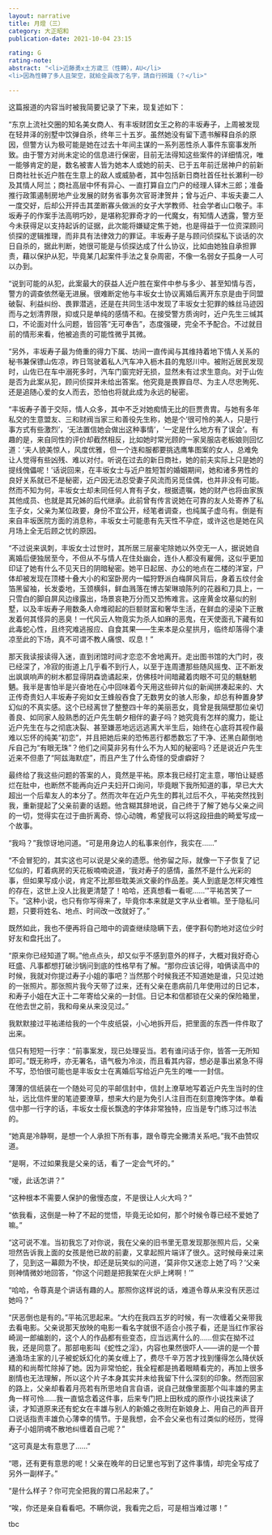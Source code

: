 ```yaml
---
layout: narrative
title: 月燈（三）
category: 大正昭和
publication-date: 2021-10-04 23:15

rating: G
rating-note:
abstract: "<li>近藤勇x土方歲三（性轉），AU</li>
<li>因為性轉了多人且架空，就給全員改了名字，請自行辨識（？</li>"

---
```


这篇报道的内容当时被我简要记录了下来，现复述如下：
 
“东京上流社交圈的知名美女商人、有丰坂财团女王之称的丰坂寿子，上周被发现在轻井泽的别墅中饮弹自杀，终年三十五岁。虽然她没有留下遗书解释自杀的原因，但警方认为极可能是她在过去十年间主谋的一系列恶性杀人事件东窗事发所致。由于警方对尚未定论的信息进行保密，目前无法得知这些案件的详细情况，唯一能够肯定的是，数名被害人皆为她本人或她的前夫、已于五年前迁居神户的前新日商社社长近户胜在生意上的敌人或威胁者，其中包括新日商社首任社长瀬利一砂及其情人阿兰；商社高层中怀有异心、一直打算自立门户的经理人铎木三郎；准备推行政策遏制房地产业发展的财务省事务次官哥津贺井；曾与近户、丰坂夫妻二人一度交好，后却公开抨击其垄断寡头做派的女子大学教师、社会学者山口敬子。丰坂寿子的作案手法高明巧妙，是堪称犯罪奇才的一代魔女，有知情人透露，警方至今未获得足以支持起诉的证据，此次能将嫌疑定焦于她，也是得益于一位资深顾问侦探的逻辑推理，而非具有法律效力的罪证。丰坂寿子是与顾问侦探私下谈话的次日自杀的，据此判断，她很可能是与侦探达成了什么协议，比如由她独自承担罪责，藉以保护从犯，毕竟某几起案件手法之复杂周密，不像一名弱女子孤身一人可以办到。
 
“说到可能的从犯，此案最大的获益人近户胜在案件中参与多少、甚至知情与否，警方的调查依然毫无进展。很难断定他与丰坂女士协议离婚后离开东京是由于同盟破裂、利益纠纷、畏罪潜逃，还是在共同生活中发现了丰坂女士犯罪的蛛丝马迹因而与之划清界限，抑或只是单纯的感情不和。在接受警方质询时，近户先生三缄其口，不论面对什么问题，皆回答“无可奉告”，态度强硬，完全不予配合。不过就目前的情形来看，他被追责的可能性微乎其微。
 
“另外，丰坂寿子最为倚重的得力下属、坊间一直传闻与其维持着地下情人关系的秘书兼保镖山佐凉，昨日驾驶着私人汽车冲入枥木县的鬼怒川中。被附近居民发现时，山佐已在车中溺死多时，汽车门窗完好无损，显然未有过求生意向。对于山佐是否为此案从犯，顾问侦探并未给出答案。他究竟是畏罪自尽、为主人尽忠殉死、还是追随心爱的女人而去，恐怕也将就此成为永远的秘密。
 
“丰坂寿子善于交际，情人众多，其中不乏对她痴情无比的巨贾贵胄。与她有多年私交的生意盟友、三和财阀当家三和善役先生称，她是个‘很可怜的美人，只是行事方式有些激烈’，‘无法置信她会做出这种事情’，‘一定是什么地方有了误会’。有趣的是，来自同性的评价却截然相反，比如她时常光顾的一家吴服店老板娘则回忆道：‘夫人貌美惊人，风度优雅，但一个连和服都要挑选鹰隼图案的女人，总难免让人觉得有些凶残、难以对付。听说在过去的新日商社，她的前夫实际上只是她的提线傀儡呢！’话说回来，在丰坂女士与近户胜短暂的婚姻期间，她和诸多男性的良好关系就已不是秘密，近户因无法忍受妻子风流而另觅佳偶，也并非没有可能。然而不知为何，丰坂女士却未同任何人育有子女，根据遗嘱，她的财产也将由家族其他成员、也就是其兄姊的后代继承。此前曾有传言说她在可靠的友人处寄养了私生子女，父亲为某位政要，身份不宜公开，经笔者调查，也纯属子虚乌有。倒是有来自丰坂医院方面的消息称，丰坂女士可能患有先天性不孕症，或许这也是她在风月场上全无后顾之忧的原因。
 
“不过说来讽刺，丰坂女士过世时，其所居三层豪宅除她以外空无一人，据说她自离婚后便独居至今，不但从不与情人在住处幽会，连仆人都没有雇佣，这似乎更加印证了她有什么不见天日的阴暗秘密。她平日起居、办公的地点在二楼的洋室，尸体却被发现在顶楼十叠大小的和室卧房内一幅狩野派白梅屏风背后，身着五纹付金箔黑留袖，长发委地，玉颈横斜，鲜血溅落在博古架琳琅陈列的花器和刀具上，一只雪白的脚自屏风边缘露出，场景哀艳万分而又恐怖难言。这座黄金坟墓似的别墅，以及丰坂寿子用数条人命堆砌起的巨额财富和奢华生活，在鲜血的浸染下正散发着何其怪异的恶臭！一代风云人物竟实为杀人如麻的恶鬼，在天使面孔下藏有如此毒蛇心性，且终究难逃报应、自食其果——生来本是众星拱月，临终却落得个凄凉至此的下场，真不可谓不教人痛恨、叹息！”
 
那天我读报读得入迷，直到闭馆时间才恋恋不舍地离开。走出图书馆的大门时，夜已经深了，冷寂的街道上几乎看不到行人，以至于连周遭那些随风摇曳、正不断发出飒飒响声的树木都显得阴森诡谲起来，仿佛枝叶间暗藏着肉眼不可见的魑魅魍魉。我半是害怕半是兴奋地在心中回味着今天用这些碎片似的新闻拼凑起来的、大正传奇贵妇人丰坂寿子宛如女王蜂般吞食了无数男女的骇人形象，却总有种置身梦幻似的不真实感。这个已经离世了整整四十年的美丽恶女，竟曾是我隔壁那位亲切善良、如同家人般熟悉的近户先生朝夕相伴的妻子吗？她究竟有怎样的魔力，能让近户先生在与之彻底决裂、甚至嫌恶地远远逃离大半生后，始终在心底将其视作最难以忘怀的纯美“初恋”，并且把她后来的恐怖恶行都悉数忘了干净、还黑白颠倒地斥自己为“有眼无珠”？他们之间莫非另有什么不为人知的秘密吗？还是说近户先生近来不但患了“阿兹海默症”，而且产生了什么奇怪的受虐癖好？
 
最终给了我这些问题的答案的人，竟然是平祐。原本我已经打定主意，哪怕让疑惑烂在肚中，也断然不能再向近户夫妇开口询问，毕竟眼下我所知道的事，早已大大超出一个后辈友人的本分了。然而次年在近户先生的葬礼过后不久，平祐突然找到我，重新提起了父亲前妻的话题。他含糊其辞地说，自己终于了解了她与父亲之间的一切，觉得实在过于曲折离奇、惊心动魄，希望我可以将这段扭曲的畸爱写成一个故事。
 
“我吗？”我惊讶地问道。“可是用身边人的私事来创作，我实在……”
 
“不会冒犯的，其实这也可以说是父亲的遗愿。他弥留之际，就像一下子恢复了记忆似的，盯着病房的天花板喃喃说道，‘我对寿子的感情，虽然不是什么光彩的事，但如果写成小说，肯定不比那些耽美派文豪的作品差。美人到底是怎样灾难性的存在，这世上没人比我更清楚了！哈哈，还真想看一看呢……’”平祐苦笑了一下。“这种小说，也只有你写得来了，毕竟你本来就是文字从业者嘛。至于隐私问题，只要将姓名、地点、时间改一改就好了。”
 
既然如此，我也不便再将自己暗中的调查继续隐瞒下去，便字斟句酌地对这位少时好友和盘托出了。
 
“原来你已经知道了啊。”他点点头，却又似乎不感到意外的样子，大概对我好奇心旺盛、凡事都想打破沙锅问到底的性格早有了解。“那你应该记得，咱俩读高中的时候，我就对你提过寿子小姐的事吧？当然那个时候我还不知道她是谁，只见过她的一张照片。那张照片我今天带了过来，还有父亲在患病前几年使用过的日记本，和寿子小姐在大正十二年寄给父亲的一封信。日记本和信都锁在父亲的保险箱里，在他去世之前，我和母亲从来没见过。”
 
我默默接过平祐递给我的一个牛皮纸袋，小心地拆开后，把里面的东西一件件取了出来。
 
信只有短短一行字：“前事案发，现已处理妥当。若有谁问话于你，皆答一无所知即可。”既无称呼，亦无署名，语气极为冷淡，而且看其内容，想必是事出紧急不得不写，恐怕很可能也是丰坂女士在离婚后写给近户先生的唯一一封信。
 
薄薄的信纸装在一个随处可见的平邮信封中，信封上潦草地写着近户先生当时的住址，远比信件里的笔迹要潦草，想来大约是为免引人注目而在刻意掩饰字体。单看信中那一行字的话，丰坂女士瘦长飘逸的字体非常独特，应当是专门练习过书法的。
 
“她真是冷静啊，是想一个人承担下所有事，跟令尊完全撇清关系吧。”我不由赞叹道。
 
“是啊，不过如果我是父亲的话，看了一定会气坏的。”
 
“嗳，此话怎讲？”
 
“这种根本不需要人保护的傲慢态度，不是很让人火大吗？”
 
“依我看，这倒是一种了不起的觉悟，毕竟无论如何，那个时候令尊已经不爱她了嘛。”
 
“这可说不准。当初我忘了对你说，我在父亲的旧书里无意发现那张照片后，父亲坦然告诉我上面的女孩是他已故的前妻，又拿起照片端详了很久。这时候母亲过来了，见到这一幕颇为不快，却还是玩笑似的问道，‘莫非你又迷恋上她了吗？’父亲则神情微妙地回答，“你这个问题是把我架在火炉上烤啊！’”
 
“哈哈，令尊真是个讲话有趣的人。那照你这样说的话，难道令尊从来没有厌恶过她吗？”
 
“厌恶倒也是有的。”平祐沉思起来。“大约在我四五岁的时候，有一次缠着父亲带我去看电影。父亲说那天放映的电影一看名字就很不适合小孩子看，还是当红作家谷崎润一郎编剧的，这个人的作品都有些变态，应当远离什么的……但实在拗不过我，还是同意了。那部电影叫《蛇性之淫》，内容也果然很吓人——讲的是一个普通渔场主家的儿子被蛇妖幻化的美女缠上了，费尽千辛万苦才找到懂得怎么降伏妖精的和尚帮忙除掉了她。因为非常怕蛇，我全程都是摀着眼睛看完的，再加上很多剧情也无法理解，所以这个片子本身其实并未给我留下什么深刻的印象。然而回家的路上，父亲却看着月亮若有所思地自言自语，说自己就像里面那个叫丰雄的男主角一样可怜……我一直惦念着这件事，后来专门把上田秋成的原作小说找来读了读，才知道原来还有蛇女在丰雄与别人的新婚之夜附在新娘身上、用自己的声音开口说话指责丰雄负心薄幸的情节。于是我想，会不会父亲也有过类似的经历，觉得寿子小姐阴魂不散地纠缠着自己呢？”
 
“这可真是太有意思了……”
 
“嗯，还有更有意思的呢！父亲在晚年的日记里也写到了这件事情，却完全写成了另外一副样子。”
 
“是什么样子？你可完全把我的胃口吊起来了。”
 
“唉，你还是亲自看看吧。不瞒你说，我看完之后，可是相当难过哪！”
 
tbc
